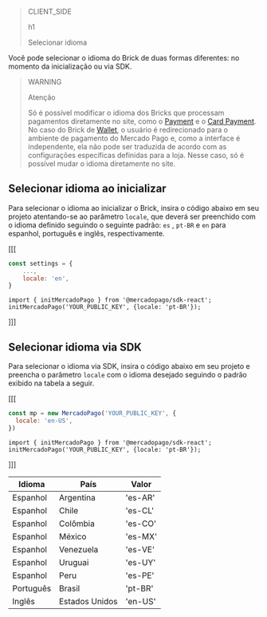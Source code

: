 > CLIENT_SIDE
>
> h1
>
> Selecionar idioma 

Você pode selecionar o idioma do Brick de duas formas diferentes: no momento da inicialização ou via SDK.

> WARNING
>
> Atenção
>
> Só é possível modificar o idioma dos Bricks que processam pagamentos diretamente no site, como o [Payment](/developers/pt/docs/checkout-bricks/payment-brick/introduction) e o [Card Payment](/developers/pt/docs/checkout-bricks/card-payment-brick/introduction). No caso do Brick de [Wallet](developers/pt/docs/checkout-bricks/wallet-brick/introduction), o usuário é redirecionado para o ambiente de pagamento do Mercado Pago e, como a interface é independente, ela não pode ser traduzida de acordo com as configurações específicas definidas para a loja. Nesse caso, só é possível mudar o idioma diretamente no site. 

## Selecionar idioma ao inicializar

Para selecionar o idioma ao inicializar o Brick, insira o código abaixo em seu projeto atentando-se ao parâmetro `locale`, que deverá ser preenchido com o idioma definido seguindo o seguinte padrão: `es` , `pt-BR`  e `en` para espanhol, português e inglês, respectivamente.

[[[
```Javascript
const settings = {
    ...,
    locale: 'en',
}
```
```react-jsx
import { initMercadoPago } from '@mercadopago/sdk-react';
initMercadoPago('YOUR_PUBLIC_KEY', {locale: 'pt-BR'});
```
]]]

## Selecionar idioma via SDK

Para selecionar o idioma via SDK, insira o código abaixo em seu projeto e preencha o parâmetro `locale` com o idioma desejado seguindo o padrão exibido na tabela a seguir.

[[[
```Javascript
const mp = new MercadoPago('YOUR_PUBLIC_KEY', {
  locale: 'en-US',
})
```
```react-jsx
import { initMercadoPago } from '@mercadopago/sdk-react';
initMercadoPago('YOUR_PUBLIC_KEY', {locale: 'pt-BR'});
```
]]]

| Idioma | País | Valor |
|--- |--- |--- |
| Espanhol | Argentina | 'es-AR' |
| Espanhol | Chile | 'es-CL' |
| Espanhol | Colômbia | 'es-CO' |
| Espanhol | México | ​​'es-MX' |
| Espanhol | Venezuela | 'es-VE' |
| Espanhol | Uruguai | 'es-UY' |
| Espanhol | Peru | 'es-PE' |
| Português | Brasil | 'pt-BR' |
| Inglês | Estados Unidos | 'en-US' |